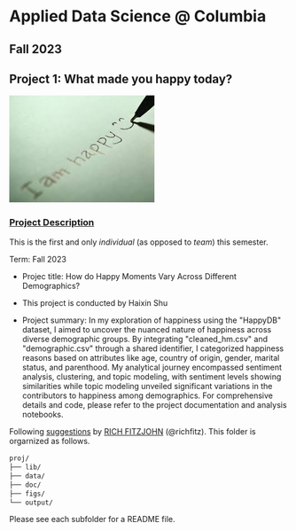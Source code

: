 # Applied Data Science @ Columbia
## Fall 2023
## Project 1: What made you happy today?

![image](figs/title.jpeg)

### [Project Description](doc/Proj1_desc.md)
This is the first and only *individual* (as opposed to *team*) this semester. 

Term: Fall 2023

+ Projec title: How do Happy Moments Vary Across Different Demographics?
+ This project is conducted by Haixin Shu

+ Project summary: In my exploration of happiness using the "HappyDB" dataset, I aimed to uncover the nuanced nature of happiness across diverse demographic groups. By integrating "cleaned_hm.csv" and "demographic.csv" through a shared identifier, I categorized happiness reasons based on attributes like age, country of origin, gender, marital status, and parenthood. My analytical journey encompassed sentiment analysis, clustering, and topic modeling, with sentiment levels showing similarities while topic modeling unveiled significant variations in the contributors to happiness among demographics. For comprehensive details and code, please refer to the project documentation and analysis notebooks.

Following [suggestions](http://nicercode.github.io/blog/2013-04-05-projects/) by [RICH FITZJOHN](http://nicercode.github.io/about/#Team) (@richfitz). This folder is orgarnized as follows.

```
proj/
├── lib/
├── data/
├── doc/
├── figs/
└── output/
```

Please see each subfolder for a README file.
